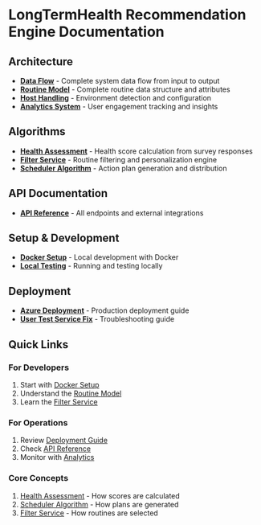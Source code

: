 # LongTermHealth Recommendation Engine Documentation

## Architecture
- [**Data Flow**](architecture/DATA_FLOW.md) - Complete system data flow from input to output
- [**Routine Model**](architecture/ROUTINE_MODEL.md) - Complete routine data structure and attributes
- [**Host Handling**](architecture/HOST_HANDLING.md) - Environment detection and configuration
- [**Analytics System**](architecture/ANALYTICS.md) - User engagement tracking and insights

## Algorithms
- [**Health Assessment**](algorithms/HEALTH_ASSESSMENT.md) - Health score calculation from survey responses
- [**Filter Service**](algorithms/FILTER_SERVICE.md) - Routine filtering and personalization engine
- [**Scheduler Algorithm**](algorithms/SCHEDULER_ALGORITHM.md) - Action plan generation and distribution

## API Documentation
- [**API Reference**](api/API_REFERENCE.md) - All endpoints and external integrations

## Setup & Development
- [**Docker Setup**](setup/DOCKER_LOCAL_SETUP.md) - Local development with Docker
- [**Local Testing**](setup/LOCAL_TESTING.md) - Running and testing locally

## Deployment
- [**Azure Deployment**](deployment/DEPLOYMENT.md) - Production deployment guide
- [**User Test Service Fix**](deployment/USER_TEST_DEPLOYMENT_FIX.md) - Troubleshooting guide

## Quick Links

### For Developers
1. Start with [Docker Setup](setup/DOCKER_LOCAL_SETUP.md)
2. Understand the [Routine Model](architecture/ROUTINE_MODEL.md)
3. Learn the [Filter Service](algorithms/FILTER_SERVICE.md)

### For Operations
1. Review [Deployment Guide](deployment/DEPLOYMENT.md)
2. Check [API Reference](api/API_REFERENCE.md)
3. Monitor with [Analytics](architecture/ANALYTICS.md)

### Core Concepts
1. [Health Assessment](algorithms/HEALTH_ASSESSMENT.md) - How scores are calculated
2. [Scheduler Algorithm](algorithms/SCHEDULER_ALGORITHM.md) - How plans are generated
3. [Filter Service](algorithms/FILTER_SERVICE.md) - How routines are selected